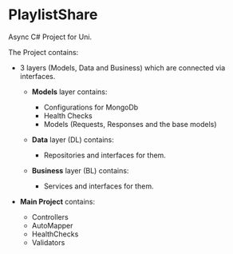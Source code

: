 # PlaylistShare
Async C# Project for Uni.

The Project contains:
- 3 layers (Models, Data and Business) which are connected via interfaces.

  * **Models** layer contains:
    - Configurations for MongoDb
    - Health Checks
    - Models  (Requests, Responses and the base models)
  * **Data** layer (DL) contains:
    - Repositories and interfaces for them.
  
  * **Business** layer (BL) contains:
    - Services and interfaces for them.
- **Main Project** contains:
  - Controllers
  - AutoMapper
  - HealthChecks
  - Validators
